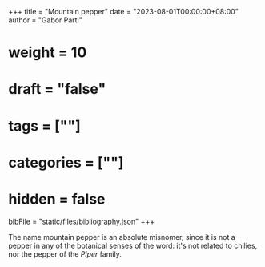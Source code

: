 +++
title = "Mountain pepper"
date = "2023-08-01T00:00:00+08:00"
author = "Gabor Parti"
# weight = 10
# draft = "false"
# tags = [""]
# categories = [""]
# hidden = false
bibFile = "static/files/bibliography.json"
+++

The name mountain pepper is an absolute misnomer, since it is not a pepper in any of the botanical senses of the word: it's not related to chilies, nor the pepper of the *Piper* family. 

<!-- **Language A** тест *test* /tɛst/ 'meaning1' [literal1], explanation1 (remark1), ca. 1300; cf. cognates cognates1; derivates1
< complex **Language B** тестер *tester* /ˈtɛstə/ 'meaning2' [literal2], explanation2 (remark2),  XII c.; cf. cognates cognates2; derivates2
< **Language C** тестинг *testing* /ˈtɛstɪŋ/ 'meaning3' [literal3], explanation3 (remark3); cf. cognates cognates3; derivates3{{< cite "oed;oed;oed" >}}


## Bibliography

{{< bibliography cited >}} -->